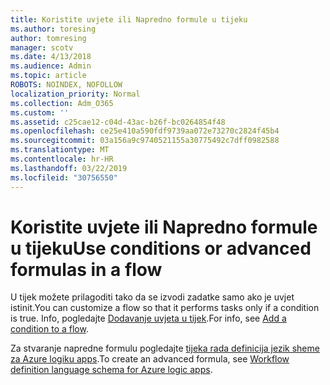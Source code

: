 ```yaml
---
title: Koristite uvjete ili Napredno formule u tijeku
ms.author: toresing
author: tomresing
manager: scotv
ms.date: 4/13/2018
ms.audience: Admin
ms.topic: article
ROBOTS: NOINDEX, NOFOLLOW
localization_priority: Normal
ms.collection: Adm_O365
ms.custom: ''
ms.assetid: c25cae12-c04d-43ac-b26f-bc0264854f48
ms.openlocfilehash: ce25e410a590fdf9739aa072e73270c2824f45b4
ms.sourcegitcommit: 03a156a9c9740521155a30775492c7dff0982588
ms.translationtype: MT
ms.contentlocale: hr-HR
ms.lasthandoff: 03/22/2019
ms.locfileid: "30756550"
---
```

# <a name="use-conditions-or-advanced-formulas-in-a-flow"></a><span data-ttu-id="de7aa-102">Koristite uvjete ili Napredno formule u tijeku</span><span class="sxs-lookup"><span data-stu-id="de7aa-102">Use conditions or advanced formulas in a flow</span></span>

<span data-ttu-id="de7aa-103">U tijek možete prilagoditi tako da se izvodi zadatke samo ako je uvjet istinit.</span><span class="sxs-lookup"><span data-stu-id="de7aa-103">You can customize a flow so that it performs tasks only if a condition is true.</span></span> <span data-ttu-id="de7aa-104">Info, pogledajte [Dodavanje uvjeta u tijek](https://go.microsoft.com/fwlink/?linkid=872112).</span><span class="sxs-lookup"><span data-stu-id="de7aa-104">For info, see [Add a condition to a flow](https://go.microsoft.com/fwlink/?linkid=872112).</span></span>
  
<span data-ttu-id="de7aa-105">Za stvaranje napredne formulu pogledajte [tijeka rada definicija jezik sheme za Azure logiku apps](https://aka.ms/logicexpressions).</span><span class="sxs-lookup"><span data-stu-id="de7aa-105">To create an advanced formula, see [Workflow definition language schema for Azure logic apps](https://aka.ms/logicexpressions).</span></span>
  

